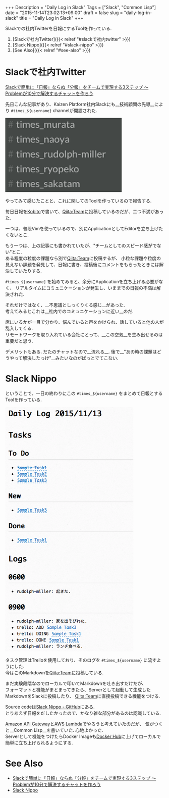 +++
Description = "Daily Log in Slack"
Tags = ["Slack", "Common Lisp"]
date = "2015-11-14T23:02:13+09:00"
draft = false
slug = "daily-log-in-slack"
title = "Daily Log in Slack"
+++

Slackでの社内Twitterを日報にするToolを作っている.

<!--more-->

1. [Slackで社内Twitter]({{< relref "#slackで社内twitter" >}})
2. [Slack Nippo]({{< relref "#slack-nippo" >}})
3. [See Also]({{< relref "#see-also" >}})


# Slackで社内Twitter

[Slackで簡単に「日報」ならぬ「分報」をチームで実現する3ステップ 〜 Problemが10分で解決するチャットを作ろう](http://c16e.com/1511101558)

先日こんな記事があり、Kaizen Platform社内Slackにも__技術顧問の先導__により `#times_${username}` channelが開設された.

![channel](/images/20151114/channel.png)

やってみて感じたことと、これに関してのToolを作っているので報告する.

毎日日報を[Kobito](http://kobito.qiita.com/)で書いて、[Qiita:Team](https://teams.qiita.com/)に投稿しているのだが、二つ不満があった.

一つは、普段Vimを使っているので、別にApplicationとしてEditorを立ち上げたくないとこ.

もう一つは、上の記事にも書かれていたが、"チームとしてのスピード感がでない"とこ.  
ある程度の粒度の課題なら別で[Qiita:Team](https://teams.qiita.com/)に投稿するが、
小粒な課題や粒度の見えない課題を発見して、日報に書き、投稿後にコメントをもらったときには解決していたりする.

`#times_${username]` を始めてみると、余分にApplicationを立ち上げる必要がなく、
リアルタイムにコミュニケーションが発生し、いままでの日報の不満は解決された.

それだけではなく、__不思議としっくりくる感じ__があった.  
考えてみるとこれは__社内でのコミュニケーションに近い__のだ.

席にいるかが一目で分かり、悩んでいると声をかけられ、話していると他の人が乱入してくる.  
リモートワークを取り入れている会社にとって、__この空気__を生み出せるのは重要だと思う.

デメリットもある.
だたのチャットなので__流れる__.
後で__"あの時の課題はどうやって解決したっけ"__みたいなのがぱっとでてこない.


# Slack Nippo

ということで、一日の終わりにこの `#times_${username}` をまとめて日報とするToolを作っている.

![daily log](/images/20151114/daily_log.png)

タスク管理はTrelloを使用しており、そのログを `#times_${username}` に流すようにした.  
今はこのMarkdownを[Qiita:Team](https://teams.qiita.com/)に投稿している.

まだ実験段階なのでローカルで叩いてMarkdownを吐き出すだけだが、  
フォーマットと機能がまとまってきたら、Serverとして起動して生成したMarkdownをSlackに投稿したり、
[Qiita:Team](https://teams.qiita.com/)に直接投稿できる機能をつける.

Source codeは[Slack Nippo - GitHub](https://github.com/Rudolph-Miller/slack-nippo/)にある.  
とりあえず日報をだしたかったので、かなり雑な部分があるのは認識している.  

[Amazon API Gateway](https://aws.amazon.com/jp/api-gateway/)と[AWS Lambda](https://aws.amazon.com/jp/lambda/)でやろうと考えていたのだが、
気がつくと__Common Lisp__を書いていた. 心地よかった.  
Serverとして機能をつけたらDocker Imageも[Docker Hub](https://hub.docker.com/)に上げてローカルで簡単に立ち上げられるようにする.


# See Also

- [Slackで簡単に「日報」ならぬ「分報」をチームで実現する3ステップ 〜 Problemが10分で解決するチャットを作ろう](http://c16e.com/1511101558)
- [Slack Nippo](https://github.com/Rudolph-Miller/slack-nippo/)
